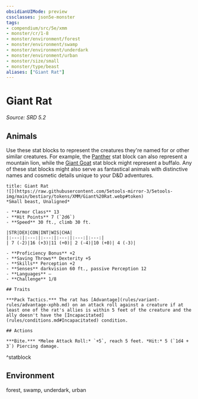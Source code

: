 ```yaml
---
obsidianUIMode: preview
cssclasses: json5e-monster
tags:
- compendium/src/5e/xmm
- monster/cr/1-8
- monster/environment/forest
- monster/environment/swamp
- monster/environment/underdark
- monster/environment/urban
- monster/size/small
- monster/type/beast
aliases: ["Giant Rat"]
---
```

# Giant Rat
*Source: SRD 5.2*  

## Animals

Use these stat blocks to represent the creatures they're named for or other similar creatures. For example, the [Panther](compendium/bestiary/beast/panther-xmm.md) stat block can also represent a mountain lion, while the [Giant Goat](compendium/bestiary/beast/giant-goat-xmm.md) stat block might represent a buffalo. Any of these stat blocks might also serve as fantastical animals with distinctive names and cosmetic details unique to your D&D adventures.

```ad-statblock
title: Giant Rat
![](https://raw.githubusercontent.com/5etools-mirror-3/5etools-img/main/bestiary/tokens/XMM/Giant%20Rat.webp#token)
*Small beast, Unaligned*

- **Armor Class** 13
- **Hit Points** 7 (`2d6`)
- **Speed** 30 ft., climb 30 ft.

|STR|DEX|CON|INT|WIS|CHA|
|:---:|:---:|:---:|:---:|:---:|:---:|
| 7 (-2)|16 (+3)|11 (+0)| 2 (-4)|10 (+0)| 4 (-3)|

- **Proficiency Bonus** +2
- **Saving Throws** Dexterity +5
- **Skills** Perception +2
- **Senses** darkvision 60 ft., passive Perception 12
- **Languages** —
- **Challenge** 1/8

## Traits

***Pack Tactics.*** The rat has [Advantage](rules/variant-rules/advantage-xphb.md) on an attack roll against a creature if at least one of the rat's allies is within 5 feet of the creature and the ally doesn't have the [Incapacitated](rules/conditions.md#Incapacitated) condition.

## Actions

***Bite.*** *Melee Attack Roll:* `+5`, reach 5 feet. *Hit:* 5 (`1d4 + 3`) Piercing damage.
```
^statblock

## Environment

forest, swamp, underdark, urban